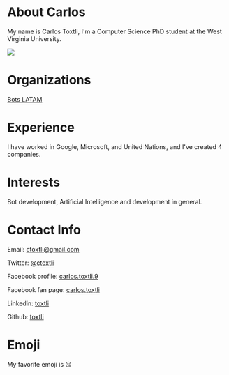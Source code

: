 # About Carlos
My name is Carlos Toxtli, I'm a Computer Science PhD student at the West Virginia University.

![](https://avatars3.githubusercontent.com/u/923242?v=4&s=150)

# Organizations
[Bots LATAM](https://www.facebook.com/groups/botsLATAM)

# Experience
I have worked in Google, Microsoft, and United Nations, and I've created 4 companies.

# Interests
Bot development, Artificial Intelligence and development in general.

# Contact Info
Email: [ctoxtli@gmail.com](mailto:ctoxtli@gmail.com)  

Twitter: [@ctoxtli](https://twitter.com/ctoxtli)  

Facebook profile: [carlos.toxtli.9](https://www.facebook.com/carlos.toxtli.9)

Facebook fan page: [carlos.toxtli](https://www.facebook.com/carlos.toxtli)  

Linkedin: [toxtli](https://www.linkedin.com/in/toxtli/)

Github: [toxtli](https://github.com/toxtli)

# Emoji
My favorite emoji is 😏